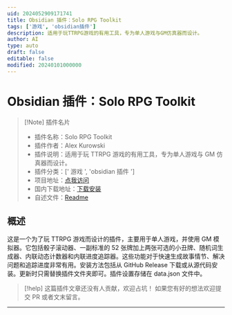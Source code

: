 ```yaml
---
uid: 2024052909171741
title: Obsidian 插件：Solo RPG Toolkit
tags: ['游戏', 'obsidian插件']
description: 适用于玩TTRPG游戏的有用工具，专为单人游戏与GM仿真器而设计。
author: AI
type: auto
draft: false
editable: false
modified: 20240101000000
---
```


# Obsidian 插件：Solo RPG Toolkit

> [!Note] 插件名片
> - 插件名称：Solo RPG Toolkit
> - 插件作者：Alex Kurowski
> - 插件说明：适用于玩 TTRPG 游戏的有用工具，专为单人游戏与 GM 仿真器而设计。
> - 插件分类：[' 游戏 ', 'obsidian 插件 ']
> - 项目地址：[点我访问](https://github.com/alexkurowski/solo-toolkit)
> - 国内下载地址：[下载安装](https://pkmer.cn/products/plugin/pluginMarket/?solo-rpg-toolkit)
> - 自述文件：[Readme](https://ghproxy.net/https://raw.githubusercontent.com/alexkurowski/solo-toolkit/main/README.md)

## 概述

这是一个为了玩 TTRPG 游戏而设计的插件，主要用于单人游戏，并使用 GM 模拟器。它包括骰子滚动器、一副标准的 52 张牌加上两张可选的小丑牌、随机词生成器、内联动态计数器和内联进度追踪器。这些功能对于快速生成故事情节、解决问题和追踪进度非常有用。安装方法包括从 GitHub Release 下载或从源代码安装。更新时只需替换插件文件夹即可。插件设置存储在 data.json 文件中。

> [!help]
> 这篇插件文章还没有人贡献，欢迎占坑！
> 如果您有好的想法欢迎提交 PR 或者文末留言。

---



